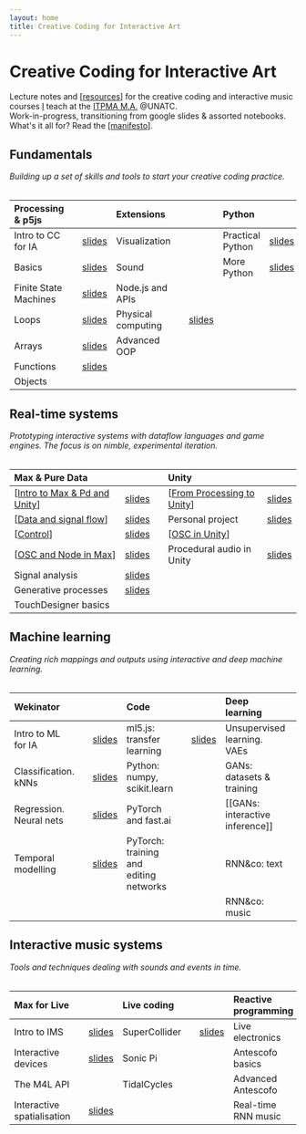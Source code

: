 ```yaml
---
layout: home
title: Creative Coding for Interactive Art
---
```


# Creative Coding for Interactive Art

Lecture notes and [[resources]] for the creative coding and interactive music courses [I](//rvirmoors.github.io) teach
at the [ITPMA M.A.](//cinetic.arts.ro/en/itpma/) @UNATC. <br/>
Work-in-progress, transitioning from google slides & assorted notebooks. What's it all for? Read the [[manifesto]].

## Fundamentals

*Building up a set of skills and tools to start your creative coding practice.*
<br/><br/>

| **Processing & p5js** | | | **Extensions** | |                        | **Python** | |            
| :-------- | -------- |--- | :-------- | -------- | --- | :-------- | -------- | 
| Intro to CC for IA  |  | [slides](slides/01-01-cc-intro.md)  | Visualization     |  |                    | Practical Python  |  [slides](slides/01-12-practical-python) | 
| Basics     | | [slides](slides/01-02-basics.md) | Sound     |  |                 | More Python       |  [slides](slides/01-13-more-python) |
| Finite State Machines | | [slides](slides/01-03-fsm.md)   | Node.js and APIs     |  |
| Loops     | | [slides](slides/01-04-loops.md)          | Physical computing     |  | [slides](slides/01-07-osc.md)
| Arrays     | | [slides](slides/01-05-arrays.md)        | Advanced OOP     |  |
| Functions     | | [slides](slides/01-06-functions.md)
| Objects     | |

## Real-time systems

*Prototyping interactive systems with dataflow languages and game engines. The focus is on nimble, experimental iteration.*
<br/><br/>

| **Max & Pure Data** | |               | **Unity** | |     
| :-------- | -------- |---             | :-------- | -------- | 
| [[Intro to Max & Pd and Unity]] | [slides](slides/02-01-max-unity-intro) | | [[From Processing to Unity]] | [slides](slides/02-02-p5-to-unity.md) |
| [[Data and signal flow]]   | [slides](slides/02-05-types-flow) |                    | Personal project    | [slides](slides/02-03-personal-project.md) |  
| [[Control]]   | [slides](slides/02-06-control) |                    | [[OSC in Unity]]    |  |  
| [[OSC and Node in Max]] | [slides](slides/02-07-osc-node.md)  |    | Procedural audio in Unity | [slides](slides/02-10-unity-pd.md)  |  
| Signal analysis  | [slides](slides/02-11-signal-analysis.md) |       |  |  |  
| Generative processes  | [slides](slides/02-12-generative.md) |       |  |  |  
| TouchDesigner basics    |  |   

## Machine learning

*Creating rich mappings and outputs using interactive and deep machine learning.*
<br/><br/>

| **Wekinator** | | | **Code** | | | **Deep learning** | |            
| :-------- | -------- |--- | :-------- | -------- | --- | :-------- | -------- | 
| Intro to ML for IA |  | [slides](slides/03-01-ml-intro.md) | ml5.js: transfer learning |  | [slides](slides/03-05-transfer.md)  | Unsupervised learning. VAEs  | | 
| Classification. kNNs  |  | [slides](slides/03-02-classification.md) | Python: numpy, scikit.learn  |  | | GANs: datasets & training  | | [slides](slides/03-08-gan-train.md) 
| Regression. Neural nets  |  | [slides](slides/03-03-regression.md) | PyTorch and fast.ai     |  | | [[GANs: interactive inference]]  | | 
| Temporal modelling  | | [slides](slides/03-04-temporal.md)  | PyTorch: training and editing networks     |  | | RNN&co: text  | | 
|   |  |  |      |  | | RNN&co: music  | | 

## Interactive music systems

*Tools and techniques dealing with sounds and events in time.*
<br/><br/>

| **Max for Live** | | | **Live coding** | | | **Reactive programming** | |            
| :-------- | -------- |--- | :-------- | -------- | --- | :-------- | -------- | 
| Intro to IMS |  | [slides](slides/04-01-ims-intro.md)  | SuperCollider     |  | [slides](slides/04-05-supercollider.md) | Live electronics  | | 
| Interactive devices |  | [slides](slides/04-02-interactive-devices.md) | Sonic Pi     |  | | Antescofo basics  | | 
| The M4L API  |  |  | TidalCycles     |  | | Advanced Antescofo  | | 
| Interactive spatialisation  |  | [slides](slides/04-04-spat.md) |      |  | | Real-time RNN music  | |

[//begin]: # "Autogenerated link references for markdown compatibility"
[resources]: resources.md "Getting started"
[manifesto]: manifesto.md "Manifesto"
[Intro to Max & Pd and Unity]: intro-to-max--pd-and-unity.md "Intro to Max & Pd and Unity"
[From Processing to Unity]: from-processing-to-unity.md "From Processing to Unity"
[Data and signal flow]: data-and-signal-flow.md "Data and signal flow"
[Control]: control.md "Control"
[OSC in Unity]: osc-in-unity.md "OSC in Unity"
[OSC and Node in Max]: osc-and-node-in-max.md "OSC and Node in Max"
[//end]: # "Autogenerated link references"